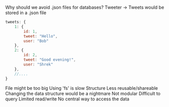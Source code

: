 Why should we avoid .json files for databases?
Tweeter -> Tweets would be stored in a .json file

```js
tweets: {
    1: {
        id: 1,
        tweet: "Hello",
        user: "Bob"
    },
    2: {
        id: 2,
        tweet: "Good evening!",
        user: "Shrek"
    },
    //....
}
```

File might be too big
Using 'fs' is slow
Structure
Less reusable/shareable
Changing the data structure would be a nightmare
Not modular
Difficult to query
Limited read/write
No central way to access the data

